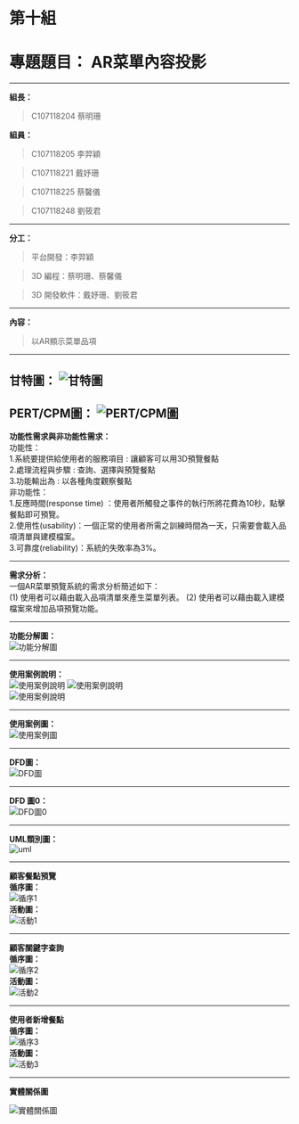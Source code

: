 # 第十組

# 專題題目： AR菜單內容投影
---
 **組長：**
> C107118204 蔡明珊 

 **組員：**
> C107118205 李羿穎

> C107118221 戴妤珊

> C107118225 蔡馨儀

> C107118248 劉筱君
---
**分工：**
> 平台開發：李羿穎

> 3D 編程：蔡明珊、蔡馨儀

> 3D 開發軟件：戴妤珊、劉筱君
---
**內容：**
> 以AR顯示菜單品項
---
**甘特圖：**
![](甘特圖.jpg "甘特圖")
---
**PERT/CPM圖：**
![](pert.jpg "PERT/CPM圖")
---  
**功能性需求與非功能性需求：**   
功能性：  
1.系統要提供給使用者的服務項目 : 讓顧客可以用3D預覽餐點   
2.處理流程與步驟 : 查詢、選擇與預覽餐點    
3.功能輸出為 : 以各種角度觀察餐點   
非功能性：   
1.反應時間(response time) ：使用者所觸發之事件的執行所將花費為10秒，點擊餐點即可預覽。   
2.使用性(usability)：一個正常的使用者所需之訓練時間為一天，只需要會載入品項清單與建模檔案。  
3.可靠度(reliability)：系統的失敗率為3%。   

---   
**需求分析：**     
一個AR菜單預覽系統的需求分析簡述如下：  
(1) 使用者可以藉由載入品項清單來產生菜單列表。 
(2) 使用者可以藉由載入建模檔案來增加品項預覽功能。 

--- 
**功能分解圖：**    
![](功能分解圖.jpg "功能分解圖")  

---   
**使用案例說明：**   
![](使用案例說明.jpg "使用案例說明") 
![](使用案例說明2.jpg "使用案例說明")  
![](使用案例說明3.jpg "使用案例說明") 


--- 
**使用案例圖：**    
![](使用案例圖.jpg "使用案例圖")    

--- 
**DFD圖：**    
![](DFD.JPG "DFD圖")

--- 
**DFD 圖0：**    
![](DFD圖0.JPG "DFD圖0")

--- 

**UML類別圖：**   
![](uml.jpg "uml") 

--- 

**顧客餐點預覽**   
**循序圖：**   
![](循序1.jpg "循序1")   
**活動圖：**   
![](活動1.jpg "活動1")  

--- 

**顧客關鍵字查詢**    
**循序圖：**    
![](循序2.jpg "循序2")   
**活動圖：**  
![](活動2.jpg "活動2")  

--- 

**使用者新增餐點**    
**循序圖：**   
![](循序3.jpg "循序3")   
**活動圖：**   
![](活動3.jpg "活動3") 


---  


**實體關係圖**  

![](實體關係圖.jpg "實體關係圖")  
